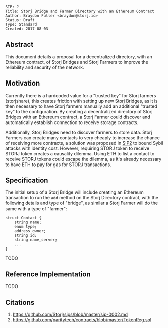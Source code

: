 ```
SIP: ?
Title: Storj Bridge and Farmer Directory with an Ethereum Contract
Author: Braydon Fuller <braydon@storj.io>
Status: Draft
Type: Standard
Created: 2017-08-03
```

Abstract
--------
This document details a proposal for a decentralized directory, with an Ethereum contract, of Storj Bridges and Storj Farmers to improve the reliability and security of the network.

Motivation
----------

Currently there is a hardcoded value for a "trusted key" for Storj farmers (storjshare), this creates friction with setting up new Storj Bridges, as it is then necessary to have Storj farmers manually add an additional "trusted key" to the configuration. By creating a decentralized directory of Storj Bridges with an Ethereum contract, a Storj Farmer could discover and automatically establish connection to receive storage contracts.

Additionally, Storj Bridges need to discover farmers to store data. Storj Farmers can create many contacts to very cheaply to increase the chance of receiving more contracts, a solution was proposed in [SIP2](https://github.com/Storj/sips/blob/master/sip-0002.md) to bound Sybil attacks with identity cost. However, requiring STORJ token to receive STORJ token creates a causality dilemma. Using ETH to list a contact to receive STORJ tokens could escape the dilemma, as it's already necessary to have ETH to pay for gas for STORJ transactions.

Specification
-------------

The initial setup of a Storj Bridge will include creating an Ethereum transaction to run the `add` method on the Storj Directory contract, with the following details and type of "bridge", as similar a Storj Farmer will do the same with a type of "farmer":

```
struct Contact {
    string name;
    enum type;
    address owner;
    string id;
    string name_server;
    ...
}
```

TODO

Reference Implementation
------------------------

TODO

Citations
--------------
1. https://github.com/Storj/sips/blob/master/sip-0002.md
2. https://github.com/paritytech/contracts/blob/master/TokenReg.sol
